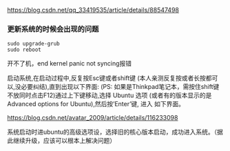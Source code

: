 https://blog.csdn.net/qq_33419535/article/details/88547498

### 更新系统的时候会出现的问题 
    sudo upgrade-grub
    sudo reboot

开不了机，end kernel panic not syncing报错

启动系统,在启动过程中,反复按Esc键或者shift键 (本人亲测反复按或者长按都可以,没必要纠结),直到出现以下界面: (PS: 如果是Thinkpad笔记本，需按住shift键不放同时点击F12)通过上下键移动,选择 Ubuntu 选项 (或者有的版本显示的是Advanced options for Ubuntu),然后按’Enter’键, 进入 如下界面。

https://blog.csdn.net/avatar_2009/article/details/116233098

系统启动时进ubuntu的高级选项设，选择旧的核心版本启动，成功进入系统。（据此继续升级，应该可以根本上解决问题）

